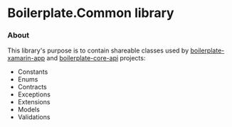 ﻿# Boilerplate.Common library

### About
This library's purpose is to contain shareable classes used by [boilerplate-xamarin-app](https://github.com/ibreslauer/boilerplate-xamarin-app.git) and [boilerplate-core-api](https://github.com/ibreslauer/boilerplate-core-api.git) projects:
- Constants
- Enums
- Contracts
- Exceptions
- Extensions
- Models
- Validations
